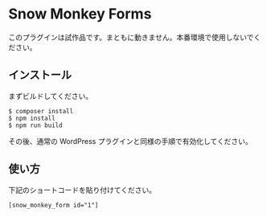 # Snow Monkey Forms

このプラグインは試作品です。まともに動きません。本番環境で使用しないでください。

## インストール

まずビルドしてください。

```
$ composer install
$ npm install
$ npm run build
```

その後、通常の WordPress プラグインと同様の手順で有効化してください。

## 使い方

下記のショートコードを貼り付けてください。

```
[snow_monkey_form id="1"]
```

